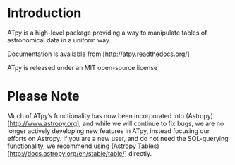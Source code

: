 Introduction
============

ATpy is a high-level package providing a way to manipulate tables of
astronomical data in a uniform way.

Documentation is available from [http://atpy.readthedocs.org/]

ATpy is released under an MIT open-source license

Please Note
===========

Much of ATpy’s functionality has now been incorporated into
(Astropy)[http://www.astropy.org], and while we will continue to fix bugs, we
are no longer actively developing new features in ATpy, instead focusing our
efforts on Astropy. If you are a new user, and do not need the SQL-querying
functionality, we recommend using (Astropy
Tables)[http://docs.astropy.org/en/stable/table/] directly.
